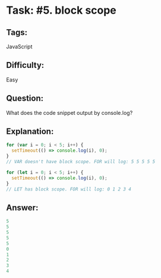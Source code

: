 # Task: #5. block scope

## Tags: 

JavaScript

## Difficulty:

Easy

## Question:

What does the code snippet output by console.log?

## Explanation:

```javascript
for (var i = 0; i < 5; i++) {
  setTimeout(() => console.log(i), 0);
}
// VAR doesn't have block scope. FOR will log: 5 5 5 5 5

for (let i = 0; i < 5; i++) {
  setTimeout(() => console.log(i), 0);
}
// LET has block scope. FOR will log: 0 1 2 3 4 
```

## Answer:

```javascript
5
5
5
5
5
0
1
2
3
4
```
